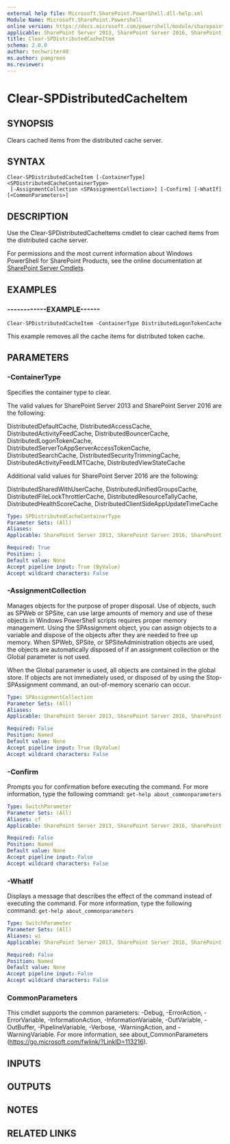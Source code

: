 ```yaml
---
external help file: Microsoft.SharePoint.PowerShell.dll-help.xml
Module Name: Microsoft.SharePoint.Powershell
online version: https://docs.microsoft.com/powershell/module/sharepoint-server/clear-spdistributedcacheitem
applicable: SharePoint Server 2013, SharePoint Server 2016, SharePoint Server 2019
title: Clear-SPDistributedCacheItem
schema: 2.0.0
author: techwriter40
ms.author: pamgreen
ms.reviewer:
---
```


# Clear-SPDistributedCacheItem

## SYNOPSIS

Clears cached items from the distributed cache server.



## SYNTAX

```
Clear-SPDistributedCacheItem [-ContainerType] <SPDistributedCacheContainerType>
 [-AssignmentCollection <SPAssignmentCollection>] [-Confirm] [-WhatIf] [<CommonParameters>]
```

## DESCRIPTION
Use the Clear-SPDistributedCacheItems cmdlet to clear cached items from the distributed cache server.

For permissions and the most current information about Windows PowerShell for SharePoint Products, see the online documentation at [SharePoint Server Cmdlets](https://docs.microsoft.com/powershell/sharepoint/sharepoint-server/sharepoint-server-cmdlets).

## EXAMPLES

### ------------EXAMPLE------ 
```
Clear-SPDistributedCacheItem -ContainerType DistributedLogonTokenCache
```

This example removes all the cache items for distributed token cache.

## PARAMETERS

### -ContainerType

Specifies the container type to clear.

The valid values for SharePoint Server 2013 and SharePoint Server 2016 are the following:

DistributedDefaultCache, DistributedAccessCache, DistributedActivityFeedCache, DistributedBouncerCache, DistributedLogonTokenCache, DistributedServerToAppServerAccessTokenCache, DistributedSearchCache, DistributedSecurityTrimmingCache, DistributedActivityFeedLMTCache, DistributedViewStateCache

Additional valid values for SharePoint Server 2016 are the following:

DistributedSharedWithUserCache, DistributedUnifiedGroupsCache, DistributedFileLockThrottlerCache,
DistributedResourceTallyCache, DistributedHealthScoreCache, DistributedClientSideAppUpdateTimeCache


```yaml
Type: SPDistributedCacheContainerType
Parameter Sets: (All)
Aliases: 
Applicable: SharePoint Server 2013, SharePoint Server 2016, SharePoint Server 2019

Required: True
Position: 1
Default value: None
Accept pipeline input: True (ByValue)
Accept wildcard characters: False
```

### -AssignmentCollection
Manages objects for the purpose of proper disposal.
Use of objects, such as SPWeb or SPSite, can use large amounts of memory and use of these objects in Windows PowerShell scripts requires proper memory management.
Using the SPAssignment object, you can assign objects to a variable and dispose of the objects after they are needed to free up memory.
When SPWeb, SPSite, or SPSiteAdministration objects are used, the objects are automatically disposed of if an assignment collection or the Global parameter is not used.

When the Global parameter is used, all objects are contained in the global store.
If objects are not immediately used, or disposed of by using the Stop-SPAssignment command, an out-of-memory scenario can occur.

```yaml
Type: SPAssignmentCollection
Parameter Sets: (All)
Aliases: 
Applicable: SharePoint Server 2013, SharePoint Server 2016, SharePoint Server 2019

Required: False
Position: Named
Default value: None
Accept pipeline input: True (ByValue)
Accept wildcard characters: False
```

### -Confirm
Prompts you for confirmation before executing the command.
For more information, type the following command: `get-help about_commonparameters`

```yaml
Type: SwitchParameter
Parameter Sets: (All)
Aliases: cf
Applicable: SharePoint Server 2013, SharePoint Server 2016, SharePoint Server 2019

Required: False
Position: Named
Default value: None
Accept pipeline input: False
Accept wildcard characters: False
```

### -WhatIf
Displays a message that describes the effect of the command instead of executing the command.
For more information, type the following command: `get-help about_commonparameters`

```yaml
Type: SwitchParameter
Parameter Sets: (All)
Aliases: wi
Applicable: SharePoint Server 2013, SharePoint Server 2016, SharePoint Server 2019

Required: False
Position: Named
Default value: None
Accept pipeline input: False
Accept wildcard characters: False
```

### CommonParameters
This cmdlet supports the common parameters: -Debug, -ErrorAction, -ErrorVariable, -InformationAction, -InformationVariable, -OutVariable, -OutBuffer, -PipelineVariable, -Verbose, -WarningAction, and -WarningVariable. For more information, see about_CommonParameters (https://go.microsoft.com/fwlink/?LinkID=113216).

## INPUTS

## OUTPUTS

## NOTES

## RELATED LINKS

